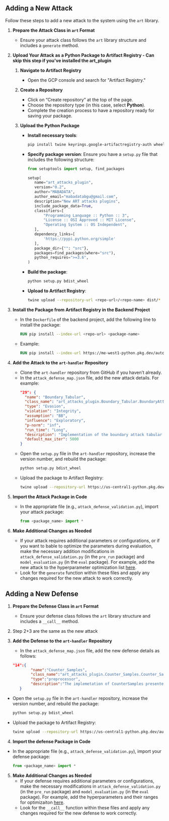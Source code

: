 

## Adding a New Attack

Follow these steps to add a new attack to the system using the `art` library.

1. **Prepare the Attack Class in `art` Format**
   - Ensure your attack class follows the `art` library structure and includes a `generate` method.

2. **Upload Your Attack as a Python Package to Artifact Registry - Can skip this step if you've installed the art_plugin**

   1. **Navigate to Artifact Registry**
      - Open the GCP console and search for "Artifact Registry."

   2. **Create a Repository**
      - Click on “Create repository” at the top of the page.
      - Choose the repository type (in this case, select **Python**).
      - Complete the creation process to have a repository ready for saving your package.

   3. **Upload the Python Package**
      - **Install necessary tools**:
        ```bash
        pip install twine keyrings.google-artifactregistry-auth wheel
        ```
      - **Specify package version**:
        Ensure you have a `setup.py` file that includes the following structure:
        ```python
        from setuptools import setup, find_packages

        setup(
           name="art_attacks_plugin",
           version="0.2",
           author="MABADATA",
           author_email="mabadatabgu@gmail.com",
           description="New ART attacks plugins",
           include_package_data=True,
           classifiers=[
               "Programming Language :: Python :: 3",
               "License :: OSI Approved :: MIT License",
               "Operating System :: OS Independent",
           ],
           dependency_links=[
               'https://pypi.python.org/simple'
           ],
           package_dir={"": "src"},
           packages=find_packages(where="src"),
           python_requires=">=3.6",
        )
        ```
      - **Build the package**:
        ```bash
        python setup.py bdist_wheel
        ```
      - **Upload to Artifact Registry**:
        ```bash
        twine upload --repository-url <repo-url>/<repo-name> dist/*
        ```

3. **Install the Package from Artifact Registry in the Backend Project**
   - In the `Dockerfile` of the backend project, add the following line to install the package:
     ```Dockerfile
     RUN pip install --index-url <repo-url> <package-name>
     ```
   - Example:
     ```Dockerfile
     RUN pip install --index-url https://me-west1-python.pkg.dev/autodefenseml/art-attacks-plugin/simple/ art-attacks-plugin
     ```

4. **Add the Attack to the `art-handler` Repository**

   - Clone the `art-handler` repository from GitHub if you haven’t already.
   - In the `attack_defense_map.json` file, add the new attack details. For example:
     ```json
     "29": {
       "name": "Boundary_Tabular",
       "class_name": "art_attacks_plugin.Boundary_Tabular.BoundaryAttack",
       "type": "Evasion",
       "violation": "Integrity",
       "assumption": "BB",
       "influence": "Exploratory",
       "p-norm": "inf",
       "run_time": "Long",
       "description": "Implementation of the boundary attack tabular version by Fraidi Yael Itzhakev | Paper link: https://arxiv.org/abs/1712.04248",
       "default_max_iter": 5000
     }
     ```
   - Open the `setup.py` file in the `art-handler` repository, increase the version number, and rebuild the package:
     ```bash
     python setup.py bdist_wheel
     ```
   - Upload the package to Artifact Registry:
     ```bash
     twine upload --repository-url https://us-central1-python.pkg.dev/autodefenseml/art-handler/ dist/*
     ```

5. **Import the Attack Package in Code**
   - In the appropriate file (e.g., `attack_defense_validation.py`), import your attack package:
     ```python
     from <package_name> import *
     ```

6. **Make Additional Changes as Needed**
   - If your attack requires additional parameters or configurations, or if you want to bable to optimize the parameters during evaluation, make the necessary addition modifications in `attack_defense_validation.py` (in the `pre_run` package) and `model_evaluation.py` (in the `eval` package). For example, add the new attack to the hyperparameter optimization list [here](https://github.com/Offensive-AI-Lab/AutoDefenceML/blob/a8a3dfe07419b5853ba6b160054ba00c3dbfefeb/Backend/api/src/eval/evaluation/model_evaluation.py#L105). 
   - Look for the `generate` function within these files and apply any changes required for the new attack to work correctly.


## Adding a New Defense

1. **Prepare the Defense Class in `art` Format**
   - Ensure your defense class follows the `art` library structure and includes a `__call__` method.

2. Step 2+3 are the same as the new attack
3.  **Add the Defense to the `art-handler` Repository**
    - In the `attack_defense_map.json` file, add the new defense details as follows:
     ```json
     "14":{
             "name":"Counter_Samples",
             "class_name":"art_attacks_plugin.Counter_Samples.Counter_Samples",
             "type":"preprocessor",
             "description":"The implemetation of CounterSamples presented in the paper : https://arxiv.org/abs/2403.10562"
        }
       ```
   - Open the `setup.py` file in the `art-handler` repository, increase the version number, and rebuild the package:
     ```bash
     python setup.py bdist_wheel
     ```
   - Upload the package to Artifact Registry:
     ```bash
     twine upload --repository-url https://us-central1-python.pkg.dev/autodefenseml/art-handler/ dist/*
     ```
 4. **Import the defense Package in Code**
   - In the appropriate file (e.g., `attack_defense_validation.py`), import your defense package:
     ```python
     from <package_name> import *
     ```
5. **Make Additional Changes as Needed**
   - If your defense requires additional parameters or configurations, make the necessary modifications in `attack_defense_validation.py` (in the `pre_run` package) and `model_evaluation.py` (in the `eval` package). For example, add the hyperparameters and their ranges for optimizaiton [here](https://github.com/Offensive-AI-Lab/AutoDefenceML/blob/a8a3dfe07419b5853ba6b160054ba00c3dbfefeb/Backend/api/src/eval/evaluation/model_evaluation.py#L470).
   - Look for the `__call__` function within these files and apply any changes required for the new defense to work correctly.


   
     
